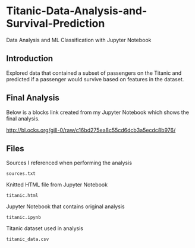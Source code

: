 # Titanic-Data-Analysis-and-Survival-Prediction
Data Analysis and ML Classification with Jupyter Notebook


## Introduction

Explored data that contained a subset of passengers on the Titanic and predicted if a passenger would survive based on features in the dataset.

## Final Analysis
Below is a blocks link created from my Jupyter Notebook which shows the final analysis. 

http://bl.ocks.org/gill-0/raw/c16bd275ea8c55cd6dcb3a5ecdc8b976/

## Files

Sources I referenced when performing the analysis

```{r}
sources.txt
```
Knitted HTML file from Jupyter Notebook

```{r}
titanic.html
```
Jupyter Notebook that contains original analysis

```{r}
titanic.ipynb
```
Titanic dataset used in analysis
```{r}
titanic_data.csv
```


